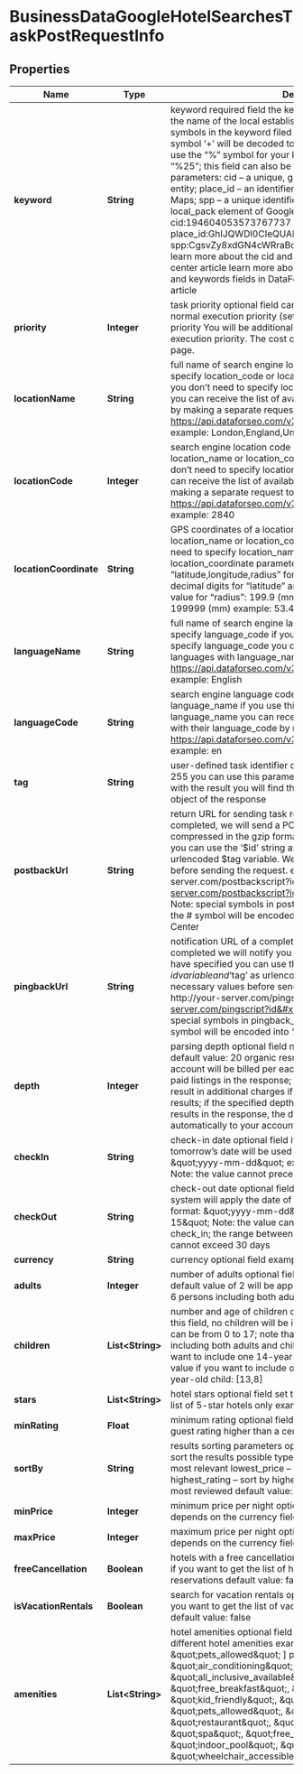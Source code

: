 

# BusinessDataGoogleHotelSearchesTaskPostRequestInfo


## Properties

| Name | Type | Description | Notes |
|------------ | ------------- | ------------- | -------------|
|**keyword** | **String** | keyword required field the keyword you specify should indicate the name of the local establishment you can specify up to 700 symbols in the keyword filed all %## will be decoded (plus symbol ‘+’ will be decoded to a space character) if you need to use the “%” symbol for your keyword, please specify it as “%25”;  this field can also be used to pass the following parameters: cid – a unique, google-defined id of the business entity; place_id – an identifier of the business entity in Google Maps; spp – a unique identifier of local services featured in the local_pack element of Google SERP example: cid:194604053573767737 place_id:GhIJQWDl0CIeQUARxks3icF8U8A spp:CgsvZy8xdGN4cWRraBoUChIJPZDrEzLsZIgRoNrpodC5P30 learn more about the cid and place_id identifiers in this help center article learn more about rules and limitations of keyword and keywords fields in DataForSEO APIs in this Help Center article |  [optional] |
|**priority** | **Integer** | task priority optional field can take the following values: 1 – normal execution priority (set by default) 2 – high execution priority You will be additionally charged for the tasks with high execution priority. The cost can be calculated on the Pricing page. |  [optional] |
|**locationName** | **String** | full name of search engine location required field if you don’t specify location_code or location_coordinate if you use this field, you don’t need to specify location_code or location_coordinate you can receive the list of available locations with location_name by making a separate request to https://api.dataforseo.com/v3/business_data/google/locations example: London,England,United Kingdom |  [optional] |
|**locationCode** | **Integer** | search engine location code required field if you don’t specify location_name or location_coordinate if you use this field, you don’t need to specify location_name or location_coordinate you can receive the list of available locations with location_code by making a separate request to the https://api.dataforseo.com/v3/business_data/google/locations example: 2840 |  [optional] |
|**locationCoordinate** | **String** | GPS coordinates of a location required field if you don’t specify location_name or location_code if you use this field, you don’t need to specify location_name or location_code location_coordinate parameter should be specified in the “latitude,longitude,radius” format the maximum number of decimal digits for “latitude” and “longitude”: 7 the minimum value for “radius”: 199.9 (mm) the maximum value for “radius”: 199999 (mm) example: 53.476225,-2.243572,200 |  [optional] |
|**languageName** | **String** | full name of search engine language required field if you don’t specify language_code if you use this field, you don’t need to specify language_code you can receive the list of available languages with language_name by making a separate request to https://api.dataforseo.com/v3/business_data/google/languages example: English |  [optional] |
|**languageCode** | **String** | search engine language code required field if you don’t specify language_name if you use this field, you don’t need to specify language_name you can receive the list of available languages with their language_code by making a separate request to https://api.dataforseo.com/v3/business_data/google/languages example: en |  [optional] |
|**tag** | **String** | user-defined task identifier optional field the character limit is 255 you can use this parameter to identify the task and match it with the result you will find the specified tag value in the data object of the response |  [optional] |
|**postbackUrl** | **String** | return URL for sending task results optional field once the task is completed, we will send a POST request with its results compressed in the gzip format to the postback_url you specified you can use the ‘$id’ string as a $id variable and ‘$tag’ as urlencoded $tag variable. We will set the necessary values before sending the request. example: http://your-server.com/postbackscript?id&#x3D;$id http://your-server.com/postbackscript?id&#x3D;$id&amp;tag&#x3D;$tag Note: special symbols in postback_url will be urlencoded; i.a., the # symbol will be encoded into %23 learn more on our Help Center |  [optional] |
|**pingbackUrl** | **String** | notification URL of a completed task optional field when a task is completed we will notify you by GET request sent to the URL you have specified you can use the ‘$id’ string as a $id variable and ‘$tag’ as urlencoded $tag variable. We will set the necessary values before sending the request. example: http://your-server.com/pingscript?id&#x3D;$id http://your-server.com/pingscript?id&#x3D;$id&amp;tag&#x3D;$tag Note: special symbols in pingback_url will be urlencoded; i.a., the # symbol will be encoded into %23 learn more on our Help Center |  [optional] |
|**depth** | **Integer** | parsing depth optional field number of results in Google Hotels default value: 20 organic results max value: 140 Note: your account will be billed per each 20 organic results regardless of paid listings in the response; thus, setting a depth above 20 may result in additional charges if Google Hotels return more than 20 results; if the specified depth is higher than the number of results in the response, the difference will be refunded automatically to your account balance |  [optional] |
|**checkIn** | **String** | check-in date optional field if you don’t specify this field, tomorrow’s date will be used by default; date format: \&quot;yyyy-mm-dd\&quot; example: \&quot;2019-01-15\&quot; Note: the value cannot precede the today’s date |  [optional] |
|**checkOut** | **String** | check-out date optional field if you don’t specify this field, our system will apply the date of two days from now by default; date format: \&quot;yyyy-mm-dd\&quot; example: \&quot;2019-01-15\&quot; Note: the value cannot be less than or equal to check_in; the range between check_in and check_out values cannot exceed 30 days |  [optional] |
|**currency** | **String** | currency optional field example: \&quot;USD\&quot; |  [optional] |
|**adults** | **Integer** | number of adults optional field if you don’t specify this field, the default value of 2 will be applied; note that you can specify up to 6 persons including both adults and children example: 1 |  [optional] |
|**children** | **List&lt;String&gt;** | number and age of children optional field if you don’t specify this field, no children will be included in the search; age of child can be from 0 to 17; note that you can specify up to 6 persons including both adults and children set the following value if you want to include one 14-year-old child: [14] set the following value if you want to include one 13-year-old child and one 8-year-old child: [13,8] |  [optional] |
|**stars** | **List&lt;String&gt;** | hotel stars optional field set this field to [5] if you want to get the list of 5-star hotels only example: [3,4,5] |  [optional] |
|**minRating** | **Float** | minimum rating optional field you can use this field to specify guest rating higher than a certain value example: 2.5 |  [optional] |
|**sortBy** | **String** | results sorting parameters optional field you can use this field to sort the results possible types of sorting: relevance – sort by most relevant lowest_price – sort by the lowest price highest_rating – sort by highest rating most_reviewed – sort by most reviewed default value: relevance |  [optional] |
|**minPrice** | **Integer** | minimum price per night optional field the currency of this value depends on the currency field example: 100 |  [optional] |
|**maxPrice** | **Integer** | maximum price per night optional field the currency of this value depends on the currency field example: 600 |  [optional] |
|**freeCancellation** | **Boolean** | hotels with a free cancellation optional field set this field to true if you want to get the list of hotels with free cancellation of reservations default value: false |  [optional] |
|**isVacationRentals** | **Boolean** | search for vacation rentals optional field set this field to true if you want to get the list of vacation rentals instead of hotels default value: false |  [optional] |
|**amenities** | **List&lt;String&gt;** | hotel amenities optional field you can use this field to specify different hotel amenities example:   [             \&quot;free_parking\&quot;,             \&quot;pets_allowed\&quot;         ]  possible values: \&quot;air_conditioning\&quot;, \&quot;all_inclusive_available\&quot;, \&quot;bar\&quot;, \&quot;free_breakfast\&quot;, \&quot;fitness_center\&quot;, \&quot;kid_friendly\&quot;, \&quot;free_parking\&quot;, \&quot;pets_allowed\&quot;, \&quot;pool\&quot;, \&quot;restaurant\&quot;, \&quot;room_service\&quot;, \&quot;spa\&quot;, \&quot;free_wifi\&quot;, \&quot;parking\&quot;, \&quot;indoor_pool\&quot;, \&quot;outdoor_pool\&quot;, \&quot;wheelchair_accessible\&quot;, \&quot;beach_access\&quot; |  [optional] |



